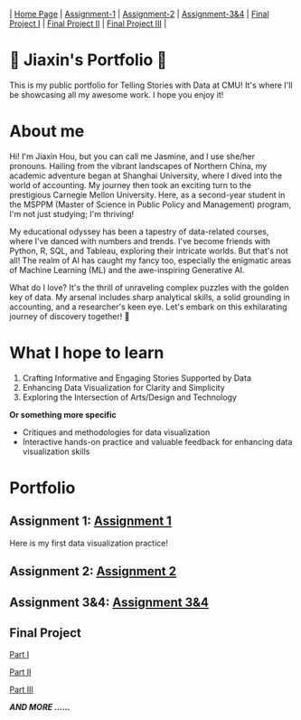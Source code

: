 | [Home Page](https://jasmine54.github.io/Data-Visualization/) | [Assignment-1](Assignment-1) | [Assignment-2](Assignment-2) | [Assignment-3&4](Assignment-3&264) | [Final Project I](final-project-part-1) | [Final Project II](final-project-part-2) | [Final Project III](final-project-part-3) |

# 🌟 Jiaxin's Portfolio 🌟
This is my public portfolio for Telling Stories with Data at CMU! It's where I'll be showcasing all my awesome work. I hope you enjoy it!

# About me
Hi! I'm Jiaxin Hou, but you can call me Jasmine, and I use she/her pronouns. Hailing from the vibrant landscapes of Northern China, my academic adventure began at Shanghai University, where I dived into the world of accounting. My journey then took an exciting turn to the prestigious Carnegie Mellon University. Here, as a second-year student in the MSPPM (Master of Science in Public Policy and Management) program, I'm not just studying; I'm thriving!

My educational odyssey has been a tapestry of data-related courses, where I've danced with numbers and trends. I've become friends with Python, R, SQL, and Tableau, exploring their intricate worlds. But that's not all! The realm of AI has caught my fancy too, especially the enigmatic areas of Machine Learning (ML) and the awe-inspiring Generative AI.

What do I love? It's the thrill of unraveling complex puzzles with the golden key of data. My arsenal includes sharp analytical skills, a solid grounding in accounting, and a researcher's keen eye. Let's embark on this exhilarating journey of discovery together! 🚀

# What I hope to learn
 
1. Crafting Informative and Engaging Stories Supported by Data
2. Enhancing Data Visualization for Clarity and Simplicity
3. Exploring the Intersection of Arts/Design and Technology

**Or something more specific** 
- Critiques and methodologies for data visualization
- Interactive hands-on practice and valuable feedback for enhancing data visualization skills


# Portfolio

## Assignment 1: [Assignment 1](https://github.com/Jasmine54/Data-Visualization/blob/main/Assignment-1.md)
Here is my first data visualization practice!


## Assignment 2: [Assignment 2](https://github.com/Jasmine54/Data-Visualization/blob/main/Assignment-2.md)


## Assignment 3&4: [Assignment 3&4](https://github.com/Jasmine54/Data-Visualization/blob/main/Assignment-3%264.md)



## Final Project
[Part I](https://github.com/Jasmine54/Data-Visualization/blob/main/final-project-part-1.md)

[Part II](https://github.com/Jasmine54/Data-Visualization/blob/main/final-project-part-2.md)

[Part III](https://github.com/Jasmine54/Data-Visualization/blob/main/final-project-part-3.md)



***AND MORE ......***

